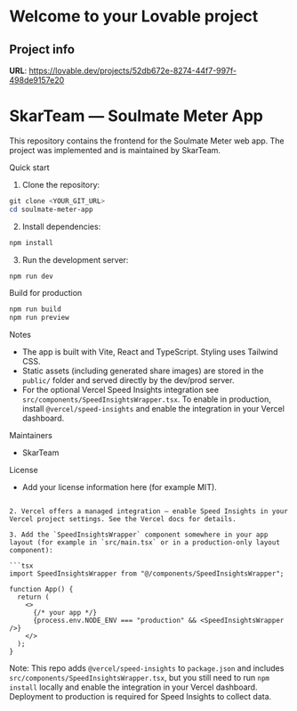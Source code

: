 # Welcome to your Lovable project

## Project info

**URL**: https://lovable.dev/projects/52db672e-8274-44f7-997f-498de9157e20

# SkarTeam — Soulmate Meter App

This repository contains the frontend for the Soulmate Meter web app. The project was implemented and is maintained by SkarTeam.

Quick start

1. Clone the repository:

```powershell
git clone <YOUR_GIT_URL>
cd soulmate-meter-app
```

2. Install dependencies:

```powershell
npm install
```

3. Run the development server:

```powershell
npm run dev
```

Build for production

```powershell
npm run build
npm run preview
```

Notes

- The app is built with Vite, React and TypeScript. Styling uses Tailwind CSS.
- Static assets (including generated share images) are stored in the `public/` folder and served directly by the dev/prod server.
- For the optional Vercel Speed Insights integration see `src/components/SpeedInsightsWrapper.tsx`. To enable in production, install `@vercel/speed-insights` and enable the integration in your Vercel dashboard.

Maintainers

- SkarTeam

License

- Add your license information here (for example MIT).

````

2. Vercel offers a managed integration — enable Speed Insights in your Vercel project settings. See the Vercel docs for details.

3. Add the `SpeedInsightsWrapper` component somewhere in your app layout (for example in `src/main.tsx` or in a production-only layout component):

```tsx
import SpeedInsightsWrapper from "@/components/SpeedInsightsWrapper";

function App() {
  return (
    <>
      {/* your app */}
      {process.env.NODE_ENV === "production" && <SpeedInsightsWrapper />}
    </>
  );
}
````

Note: This repo adds `@vercel/speed-insights` to `package.json` and includes `src/components/SpeedInsightsWrapper.tsx`, but you still need to run `npm install` locally and enable the integration in your Vercel dashboard. Deployment to production is required for Speed Insights to collect data.
